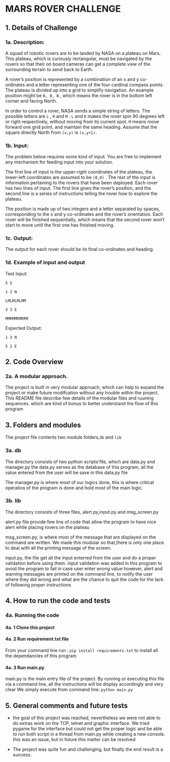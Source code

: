 # MARS ROVER CHALLENGE

## 1. Details of Challenge

### 1a. Description: 

A squad of robotic rovers are to be landed by NASA on a plateau on Mars. This plateau, which is curiously rectangular, must be navigated by the rovers so that their on board cameras can get a complete view of the surrounding terrain to send back to Earth.

A rover’s position is represented by a combination of an x and y co-ordinates and a letter representing one of the four cardinal compass points. The plateau is divided up into a grid to simplify navigation. An example position might be
`0, 0, N` , which means the rover is in the bottom left corner and facing North.

In order to control a rover, NASA sends a simple string of letters. The possible letters are `L` , `R` and `M` . `L` and `R` makes the rover spin 90 degrees left or right respectively, without moving from its current spot. `M` means move forward one grid
point, and maintain the same heading. Assume that the square directly North from `(x,y)` is `(x,y+1)`.

### 1b. Input:

The problem below requires some kind of input. You are free to implement any mechanism for feeding input into your solution.

The first line of input is the upper-right coordinates of the plateau, the lower-left coordinates are assumed to be `(0,0)` . The rest of the input is information pertaining to the rovers that have been deployed. Each rover has two lines of input. The first line gives the rover’s position, and the second line is a series of instructions telling the rover how to explore the plateau.

The position is made up of two integers and a letter separated by spaces, corresponding to the x and y co-ordinates and the rover’s orientation. Each rover will be finished sequentially, which means that the second rover won’t start to move until the first one has finished moving.


### 1c. Output:

The output for each rover should be its final co-ordinates and heading.


### 1d. Example of input and output

Test Input:

`5 5`

`1 2 N`

`LMLMLMLMM`

`3 3 E`

`MMRMMRMRRM`

Expected Output:

`1 3 N`

`5 1 E`

## 2. Code Overview

### 2a. A modular approach. 

The project is built in very modular approach, which can help to expand the project or make future modifcation without any trouble within the project. This README file describe few details of the modular files and ruuning sequences. which are kind of bonus to better understand the flow of this program

## 3. Folders and modules 

The project file contents two module folders,`db` and `lib` 


###   3a. db

The directory consists of two python scripts'file, which are data.py and manager.py
the data.py serves as the database of this program, all the value entered from the user will be save in this data.py file

The manager.py is where most of our logics done, this is where critical operatios of the program is done and hold most of the main logic.

###   3b. lib

The directory consists of three files, alert.py,input.py and msg_screen.py

alert.py file provide few line of code that allow the program to have nice alert while placing rovers on the plateau

msg_screen.py, is where most of the message that are displayed on the command are written. We made this modular so that,there is only one place to deal with all the printing message of the screen.

input.py, the file get all the input enterred from the user and do a proper validation before using them.
input validation was added in this program to avoid the program to fail in case user enter wrong value however, alert and warning messages are printed on the command line, to notify the user where they did wrong and what are the chance to quit the code for the lack of following proper instructions

## 4. How to run the code and tests 

### 4a. Running the code

#### 4a. 1 Clone this project

#### 4a. 2 Run requirement.txt file
From your command line run : `pip install requirements.txt` to install all the dependancies of this program

#### 4a. 3 Run main.py
main.py is the main entry file of the project. By running or executing this file via a command line, all the instructions will be display accordingly and very clear
We simply execute from command line: `python main.py` 


## 5. General comments and future tests

- the goal of this project was reached, nevertheless we were not able to do extras work on the TCP, telnet and graphic interface. We tried pygame for the interface but could not get the proper logic and be able to run both script in a thread from main.py while creating a new console. this was an issue, but in future this matter can be resolved

- The project was quite fun and challenging, but finally the end result is a success.
